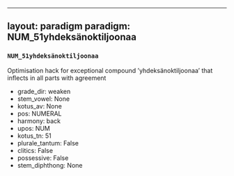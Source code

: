 
---
layout: paradigm
paradigm: NUM_51yhdeksänoktiljoonaa
---
### ` NUM_51yhdeksänoktiljoonaa `

Optimisation hack for exceptional compound ’yhdeksänoktiljoonaa’ that inflects in all parts with agreement
* grade_dir: weaken
* stem_vowel: None
* kotus_av: None
* pos: NUMERAL
* harmony: back
* upos: NUM
* kotus_tn: 51
* plurale_tantum: False
* clitics: False
* possessive: False
* stem_diphthong: None
